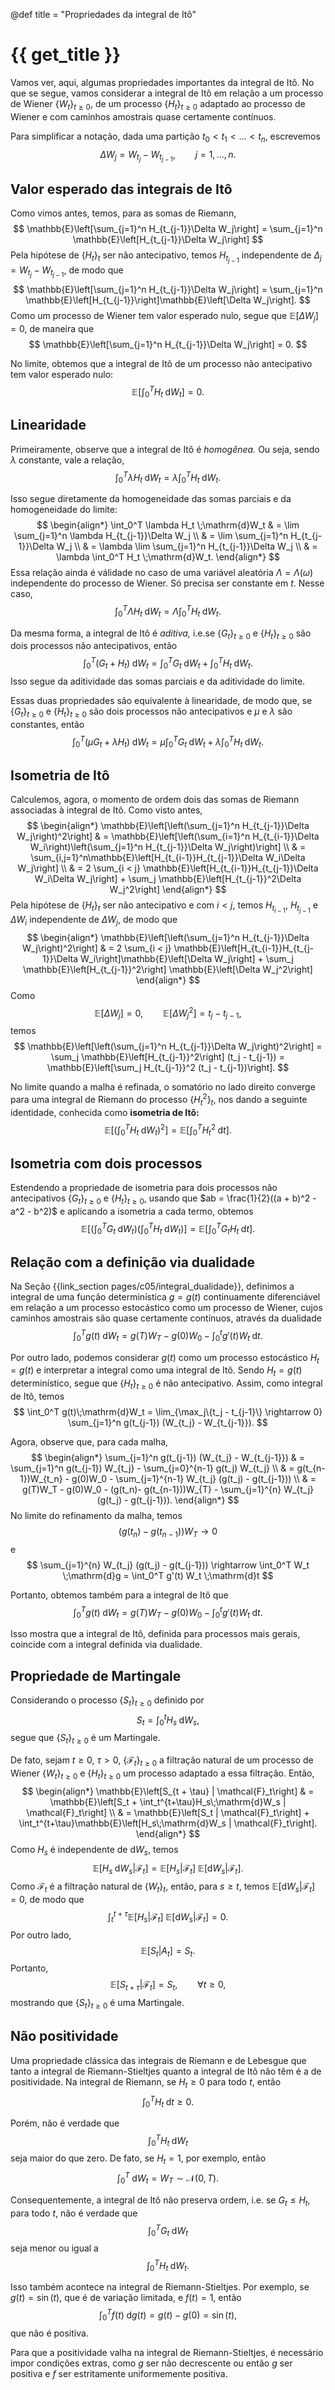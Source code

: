 @def title = "Propriedades da integral de Itô"

# {{ get_title }}

Vamos ver, aqui, algumas propriedades importantes da integral de Itô. No que se segue, vamos considerar a integral de Itô em relação a um processo de Wiener $\{W_t\}_{t \geq 0}$, de um processo $\{H_t\}_{t \geq 0}$ adaptado ao processo de Wiener e com caminhos amostrais quase certamente contínuos.

Para simplificar a notação, dada uma partição $t_0 < t_1 < \ldots < t_n$, escrevemos
$$
\Delta W_j = W_{t_j} - W_{t_{j-1}}, \qquad j = 1, \ldots, n.
$$

## Valor esperado das integrais de Itô

Como vimos antes, temos, para as somas de Riemann,
$$
\mathbb{E}\left[\sum_{j=1}^n H_{t_{j-1}}\Delta W_j\right] = \sum_{j=1}^n \mathbb{E}\left[H_{t_{j-1}}\Delta W_j\right]
$$
Pela hipótese de $\{H_t\}_t$ ser não antecipativo, temos $H_{t_{j-1}}$ independente de $\Delta_j = W_{t_j} - W_{t_{j-1}}$, de modo que
$$
\mathbb{E}\left[\sum_{j=1}^n H_{t_{j-1}}\Delta W_j\right] = \sum_{j=1}^n \mathbb{E}\left[H_{t_{j-1}}\right]\mathbb{E}\left[\Delta W_j\right].
$$
Como um processo de Wiener tem valor esperado nulo, segue que $\mathbb{E}\left[\Delta W_j\right] = 0$, de maneira que
$$
\mathbb{E}\left[\sum_{j=1}^n H_{t_{j-1}}\Delta W_j\right] = 0.
$$

No limite, obtemos que a integral de Itô de um processo não antecipativo tem valor esperado nulo:
$$
\mathbb{E}\left[\int_0^T H_t \;\mathrm{d}W_t\right] = 0.
$$

## Linearidade

Primeiramente, observe que a integral de Itô é *homogênea.* Ou seja, sendo $\lambda$ constante, vale a relação, 
$$
\int_0^T \lambda H_t \;\mathrm{d}W_t = \lambda \int_0^T H_t \;\mathrm{d}W_t.
$$

Isso segue diretamente da homogeneidade das somas parciais e da homogeneidade do limite:
$$
\begin{align*}
\int_0^T \lambda H_t \;\mathrm{d}W_t & = \lim \sum_{j=1}^n \lambda H_{t_{j-1}}\Delta W_j \\
& = \lim \sum_{j=1}^n H_{t_{j-1}}\Delta W_j \\
& = \lambda \lim  \sum_{j=1}^n H_{t_{j-1}}\Delta W_j \\
& = \lambda \int_0^T H_t \;\mathrm{d}W_t.
\end{align*}
$$
Essa relação ainda é válidade no caso de uma variável aleatória $\Lambda=\Lambda(\omega)$ independente do processo de Wiener. Só precisa ser constante em $t.$ Nesse caso,
$$
\int_0^T \Lambda H_t \;\mathrm{d}W_t = \Lambda \int_0^T H_t \;\mathrm{d}W_t.
$$


Da mesma forma, a integral de Itô é *aditiva,* i.e.se $\{G_t\}_{t\geq 0}$ e $\{H_t\}_{t\geq 0}$ são dois processos não antecipativos, então
$$
\int_0^T \left(G_t + H_t\right)\;\mathrm{d}W_t = \int_0^T G_t \;\mathrm{d}W_t + \int_0^T H_t \;\mathrm{d}W_t.
$$
Isso segue da aditividade das somas parciais e da aditividade do limite.

Essas duas propriedades são equivalente à linearidade, de modo que, se $\{G_t\}_{t\geq 0}$ e $\{H_t\}_{t\geq 0}$ são dois processos não antecipativos e $\mu$ e $\lambda$ são constantes, então
$$
\int_0^T \left(\mu G_t + \lambda H_t\right)\;\mathrm{d}W_t = \mu \int_0^T G_t \;\mathrm{d}W_t + \lambda \int_0^T H_t \;\mathrm{d}W_t.
$$

## Isometria de Itô

Calculemos, agora, o momento de ordem dois das somas de Riemann associadas à integral de Itô. Como visto antes,
$$
\begin{align*}
\mathbb{E}\left[\left(\sum_{j=1}^n H_{t_{j-1}}\Delta W_j\right)^2\right] & = \mathbb{E}\left[\left(\sum_{i=1}^n H_{t_{i-1}}\Delta W_i\right)\left(\sum_{j=1}^n H_{t_{j-1}}\Delta W_j\right)\right] \\
& = \sum_{i,j=1}^n\mathbb{E}\left[H_{t_{i-1}}H_{t_{j-1}}\Delta W_i\Delta W_j\right] \\
& = 2 \sum_{i < j} \mathbb{E}\left[H_{t_{i-1}}H_{t_{j-1}}\Delta W_i\Delta W_j\right] + \sum_j \mathbb{E}\left[H_{t_{j-1}}^2\Delta W_j^2\right]
\end{align*}
$$
Pela hipótese de $\{H_t\}_t$ ser não antecipativo e com $i < j$, temos $H_{t_{i-1}}$, $H_{t_{j-1}}$ e $\Delta W_i$ independente de $\Delta W_j$, de modo que
$$
\begin{align*}
\mathbb{E}\left[\left(\sum_{j=1}^n H_{t_{j-1}}\Delta W_j\right)^2\right] & = 2 \sum_{i < j} \mathbb{E}\left[H_{t_{i-1}}H_{t_{j-1}}\Delta W_i\right]\mathbb{E}\left[\Delta W_j\right] + \sum_j \mathbb{E}\left[H_{t_{j-1}}^2\right] \mathbb{E}\left[\Delta W_j^2\right]
\end{align*}
$$
Como
$$
\mathbb{E}\left[\Delta W_j\right] = 0, \qquad \mathbb{E}\left[\Delta W_j^2\right] = t_j - t_{j-1},
$$
temos
$$
\mathbb{E}\left[\left(\sum_{j=1}^n H_{t_{j-1}}\Delta W_j\right)^2\right] = \sum_j \mathbb{E}\left[H_{t_{j-1}}^2\right] (t_j - t_{j-1}) = \mathbb{E}\left[\sum_j H_{t_{j-1}}^2 (t_j - t_{j-1})\right].
$$

No limite quando a malha é refinada, o somatório no lado direito converge para uma integral de Riemann do processo $\{H_t^2\}_t$, nos dando a seguinte identidade, conhecida como **isometria de Itô:**
$$
\mathbb{E}\left[ \left( \int_0^T H_t \;\mathrm{d}W_t\right)^2\right] = \mathbb{E}\left[ \int_0^T H_t^2 \;\mathrm{d}t\right].
$$

## Isometria com dois processos

Estendendo a propriedade de isometria para dois processos não antecipativos $\{G_t\}_{t\geq 0}$ e $\{H_t\}_{t\geq 0}$, usando que $ab = \frac{1}{2}((a + b)^2 - a^2 - b^2)$ e aplicando a isometria a cada termo, obtemos
$$
\mathbb{E}\left[ \left( \int_0^T G_t \;\mathrm{d}W_t\right)\left( \int_0^T H_t \;\mathrm{d}W_t\right)\right] = \mathbb{E}\left[ \int_0^T G_t H_t \;\mathrm{d}t\right].
$$

## Relação com a definição via dualidade

Na Seção {{link_section pages/c05/integral_dualidade}}, definimos a integral de uma função determinística $g=g(t)$ continuamente diferenciável em relação a um processo estocástico como um processo de Wiener, cujos caminhos amostrais são quase certamente contínuos, através da dualidade
$$
\int_0^T g(t)\;\mathrm{d}W_t = g(T)W_T - g(0)W_0 - \int_0^t g'(t)W_t \;\mathrm{d}t.
$$

Por outro lado, podemos considerar $g(t)$ como um processo estocástico $H_t = g(t)$ e interpretar a integral como uma integral de Itô. Sendo $H_t = g(t)$ determinístico, segue que $\{H_t\}_{t\geq 0}$ é não antecipativo. Assim, como integral de Itô, temos
$$
\int_0^T g(t)\;\mathrm{d}W_t = \lim_{\max_j\{t_j - t_{j-1}\} \rightarrow 0} \sum_{j=1}^n g(t_{j-1}) (W_{t_j} - W_{t_{j-1}}).
$$

Agora, observe que, para cada malha,
$$
\begin{align*}
\sum_{j=1}^n g(t_{j-1}) (W_{t_j} - W_{t_{j-1}}) & = \sum_{j=1}^n g(t_{j-1}) W_{t_j} - \sum_{j=0}^{n-1} g(t_j) W_{t_j} \\
& = g(t_{n-1})W_{t_n} - g(0)W_0 - \sum_{j=1}^{n-1} W_{t_j} (g(t_j) - g(t_{j-1})) \\
& = g(T)W_T - g(0)W_0 - (g(t_n)- g(t_{n-1}))W_{T} - \sum_{j=1}^{n} W_{t_j} (g(t_j) - g(t_{j-1})).
\end{align*}
$$
No limite do refinamento da malha, temos
$$
(g(t_n)- g(t_{n-1}))W_{T} \rightarrow 0
$$
e
$$
\sum_{j=1}^{n} W_{t_j} (g(t_j) - g(t_{j-1})) \rightarrow \int_0^T W_t \;\mathrm{d}g = \int_0^T g'(t) W_t \;\mathrm{d}t
$$

Portanto, obtemos também para a integral de Itô que
$$
\int_0^T g(t)\;\mathrm{d}W_t = g(T)W_T - g(0)W_0 - \int_0^t g'(t)W_t \;\mathrm{d}t.
$$

Isso mostra que a integral de Itô, definida para processos mais gerais, coincide com a integral definida via dualidade.

## Propriedade de Martingale

Considerando o processo $\{S_t\}_{t\geq 0}$ definido por
$$
S_t = \int_0^t H_s \;\mathrm{d}W_s,
$$
segue que $\{S_t\}_{t\geq 0}$ é um Martingale.

De fato, sejam $t \geq 0$, $\tau > 0$, $\{\mathcal{F}_t\}_{t\geq 0}$ a filtração natural de um processo de Wiener $\{W_t\}_{t \geq 0}$ e $\{H_t\}_{t\geq 0}$ um processo adaptado a essa filtração. Então,
$$
\begin{align*}
\mathbb{E}\left[S_{t + \tau} | \mathcal{F}_t\right] & = \mathbb{E}\left[S_t + \int_t^{t+\tau}H_s\;\mathrm{d}W_s | \mathcal{F}_t\right] \\
& = \mathbb{E}\left[S_t | \mathcal{F}_t\right] + \int_t^{t+\tau}\mathbb{E}\left[H_s\;\mathrm{d}W_s | \mathcal{F}_t\right].
\end{align*}
$$
Como $H_s$ é independente de $\mathrm{d}W_s$, temos
$$
\mathbb{E}\left[H_s\;\mathrm{d}W_s | \mathcal{F}_t\right] = \mathbb{E}[H_s | \mathcal{F}_t]\;\mathbb{E}[\mathrm{d}W_s | \mathcal{F}_t].
$$
Como $\mathcal{F}_t$ é a filtração natural de $\{W_t\}_t$, então, para $s \geq t$, temos $\mathbb{E}[\mathrm{d}W_s | \mathcal{F}_t] = 0$, de modo que
$$
\int_t^{t+\tau}\mathbb{E}[H_s | \mathcal{F}_t]\;\mathbb{E}[\mathrm{d}W_s | \mathcal{F}_t] = 0.
$$
Por outro lado,
$$
\mathbb{E}\left[S_t | A_t\right] = S_t.
$$
Portanto,
$$
\mathbb{E}\left[S_{t + \tau} | \mathcal{F}_t\right]
= S_t, \qquad \forall t \geq 0,
$$
mostrando que $\{S_t\}_{t\geq 0}$ é uma Martingale.

## Não positividade

Uma propriedade clássica das integrais de Riemann e de Lebesgue que tanto a integral de Riemann-Stieltjes quanto a integral de Itô não têm é a de positividade. Na integral de Riemann, se $H_t \geq 0$ para todo $t$, então
$$
\int_0^T H_t \;\mathrm{d}t \geq 0.
$$

Porém, não é verdade que
$$
\int_0^T H_t \;\mathrm{d}W_t
$$
seja maior do que zero. De fato, se $H_t = 1$, por exemplo, então
$$
\int_0^T \;\mathrm{d}W_t = W_T \sim \mathcal{N}(0, T).
$$

Consequentemente, a integral de Itô não preserva ordem, i.e. se $G_t \leq H_t$, para todo $t$, não é verdade que
$$
\int_0^T G_t \;\mathrm{d}W_t
$$
seja menor ou igual a
$$
\int_0^T H_t \;\mathrm{d}W_t.
$$

Isso também acontece na integral de Riemann-Stieltjes. Por exemplo, se $g(t) = \sin(t)$, que é de variação limitada, e $f(t) = 1$, então
$$
\int_0^T f(t) \;\mathrm{d}g(t) = g(t) - g(0) = \sin(t),
$$
que não é positiva.

Para que a positividade valha na integral de Riemann-Stieltjes, é necessário impor condições extras, como $g$ ser não decrescente ou então $g$ ser positiva e $f$ ser estritamente uniformemente positiva.
